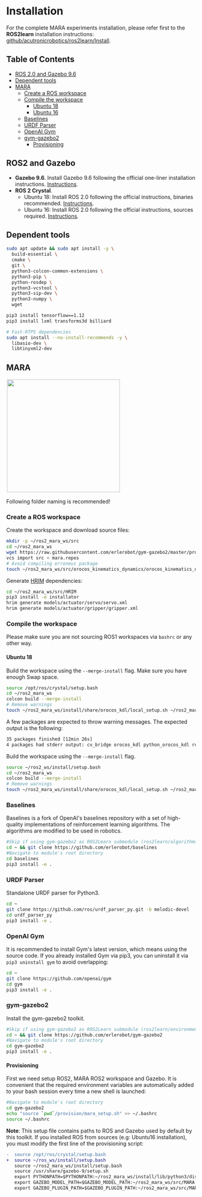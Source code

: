# Installation
For the complete MARA experiments installation, please refer first to the **ROS2learn** installation instructions:  [github/acutronicrobotics/ros2learn/Install](https://github.com/acutronicrobotics/ros2learn/blob/ros2/Install.md).

## Table of Contents
- [ROS 2.0 and Gazebo 9.6](#ros2-and-gazebo)
- [Dependent tools](#dependent-tools)
- [MARA](#mara)
  - [Create a ROS workspace](#create-a-ros-workspace)
  - [Compile the workspace](#compile-the-workspace)
    - [Ubuntu 18](#ubuntu-18)
    - [Ubuntu 16](#ubuntu-16)
  - [Baselines](#baselines)
  - [URDF Parser](#urdf-parser)
  - [OpenAI Gym](#openai-gym)
  - [gym-gazebo2](#gym-gazebo2)
    - [Provisioning](#provisioning)

## ROS2 and Gazebo

- **Gazebo 9.6**. Install Gazebo 9.6 following the official one-liner installation instructions. [Instructions](http://gazebosim.org/tutorials?tut=install_ubuntu#Defaultinstallation:one-liner).
- **ROS 2 Crystal**.
   - Ubuntu 18: Install ROS 2.0 following the official instructions, binaries recommended. [Instructions](https://index.ros.org/doc/ros2/Installation/Linux-Install-Debians/).
   - Ubuntu 16: Install ROS 2.0 following the official instructions, sources required. [Instructions](https://index.ros.org/doc/ros2/Installation/Linux-Development-Setup/).

## Dependent tools

```sh
sudo apt update && sudo apt install -y \
  build-essential \
  cmake \
  git \
  python3-colcon-common-extensions \
  python3-pip \
  python-rosdep \
  python3-vcstool \
  python3-sip-dev \
  python3-numpy \
  wget

pip3 install tensorflow==1.12
pip3 install lxml transforms3d billiard

# Fast-RTPS dependencies
sudo apt install --no-install-recommends -y \
  libasio-dev \
  libtinyxml2-dev
```
## MARA

<a href="http://www.acutronicrobotics.com"><img src="https://acutronicrobotics.com/products/mara/images/xMARA_evolution_end.jpg.pagespeed.ic.dVNwzZ6-4i.webp" float="left" hspace="2" vspace="2" width="300"></a>

Following folder naming is recommended!

### Create a ROS workspace

Create the workspace and download source files:

```sh
mkdir -p ~/ros2_mara_ws/src
cd ~/ros2_mara_ws
wget https://raw.githubusercontent.com/erlerobot/gym-gazebo2/master/provision/mara.repos
vcs import src < mara.repos
# Avoid compiling erroneus package
touch ~/ros2_mara_ws/src/orocos_kinematics_dynamics/orocos_kinematics_dynamics/COLCON_IGNORE
```
Generate [HRIM](https://github.com/erlerobot/HRIM) dependencies:

```sh
cd ~/ros2_mara_ws/src/HRIM
pip3 install -e installator
hrim generate models/actuator/servo/servo.xml
hrim generate models/actuator/gripper/gripper.xml
```
### Compile the workspace

Please make sure you are not sourcing ROS1 workspaces via `bashrc` or any other way.

#### Ubuntu 18

Build the workspace using the `--merge-install` flag. Make sure you have enough Swap space.

```sh
source /opt/ros/crystal/setup.bash
cd ~/ros2_mara_ws
colcon build --merge-install
# Remove warnings
touch ~/ros2_mara_ws/install/share/orocos_kdl/local_setup.sh ~/ros2_mara_ws/install/share/orocos_kdl/local_setup.bash
```
A few packages are expected to throw warning messages. The expected output is the following:

```sh
35 packages finished [12min 26s]
4 packages had stderr output: cv_bridge orocos_kdl python_orocos_kdl robotiq_gripper_gazebo_plugins
```
<!--#### Ubuntu 16

Compilation dependencies:

```sh
# OpenCV 3, cv_bridge requirement
OPENCV_VERSION='3.4.2'
sudo apt-get install -y unzip wget
wget https://github.com/opencv/opencv/archive/${OPENCV_VERSION}.zip
unzip ${OPENCV_VERSION}.zip
rm ${OPENCV_VERSION}.zip
mv opencv-${OPENCV_VERSION} OpenCV
cd OpenCV
mkdir build
cd build
cmake -DWITH_QT=ON -DWITH_OPENGL=ON -DFORCE_VTK=ON -DWITH_TBB=ON -DWITH_GDAL=ON -DWITH_XINE=ON -DBUILD_EXAMPLES=ON -DENABLE_PRECOMPILED_HEADERS=OFF ..
make -j4
sudo make install
sudo ldconfig

# image_transport requirement
sudo apt install libpcre3-dev
```-->

Build the workspace using the `--merge-install` flag.

```sh
source ~/ros2_ws/install/setup.bash
cd ~/ros2_mara_ws
colcon build --merge-install
# Remove warnings
touch ~/ros2_mara_ws/install/share/orocos_kdl/local_setup.sh ~/ros2_mara_ws/install/share/orocos_kdl/local_setup.bash
```
### Baselines

Baselines is a fork of OpenAI's baselines repository with a set of high-quality implementations of reinforcement learning algorithms. The algorithms are modified to be used in robotics.

```sh
#Skip if using gym-gazebo2 as ROS2Learn submodule (ros2learn/algorithms/baselines).
cd ~ && git clone https://github.com/erlerobot/baselines
#Navigate to module's root directory
cd baselines
pip3 install -e .
```
### URDF Parser

Standalone URDF parser for Python3.

```sh
cd ~
git clone https://github.com/ros/urdf_parser_py.git -b melodic-devel
cd urdf_parser_py
pip3 install -e .
```
### OpenAI Gym

It is recommended to install Gym's latest version, which means using the source code. If you already installed Gym via pip3, you can uninstall it via `pip3 uninstall gym` to avoid overlapping:

```sh
cd ~
git clone https://github.com/openai/gym
cd gym
pip3 install -e .
```
### gym-gazebo2

Install the gym-gazebo2 toolkit.

```sh
#Skip if using gym-gazebo2 as ROS2Learn submodule (ros2learn/environments/gym-gazebo2).
cd ~ && git clone https://github.com/erlerobot/gym-gazebo2
#Navigate to module's root directory
cd gym-gazebo2
pip3 install -e .
```
#### Provisioning

First we need setup ROS2, MARA ROS2 workspace and Gazebo. It is convenient that the required environment variables are automatically added to your bash session every time a new shell is launched:

```sh
#Navigate to module's root directory
cd gym-gazebo2
echo "source `pwd`/provision/mara_setup.sh" >> ~/.bashrc
source ~/.bashrc
```

**Note**: This setup file contains paths to ROS and Gazebo used by default by this toolkit. If you installed ROS from sources (e.g: Ubuntu16 installation), you must modify the first line of the provisioning script:

```diff
-  source /opt/ros/crystal/setup.bash
+  source ~/ros_ws/install/setup.bash
   source ~/ros2_mara_ws/install/setup.bash
   source /usr/share/gazebo-9/setup.sh
   export PYTHONPATH=$PYTHONPATH:~/ros2_mara_ws/install/lib/python3/dist-packages
   export GAZEBO_MODEL_PATH=$GAZEBO_MODEL_PATH:~/ros2_mara_ws/src/MARA
   export GAZEBO_PLUGIN_PATH=$GAZEBO_PLUGIN_PATH:~/ros2_mara_ws/src/MARA/mara_gazebo_plugins/build/
```
